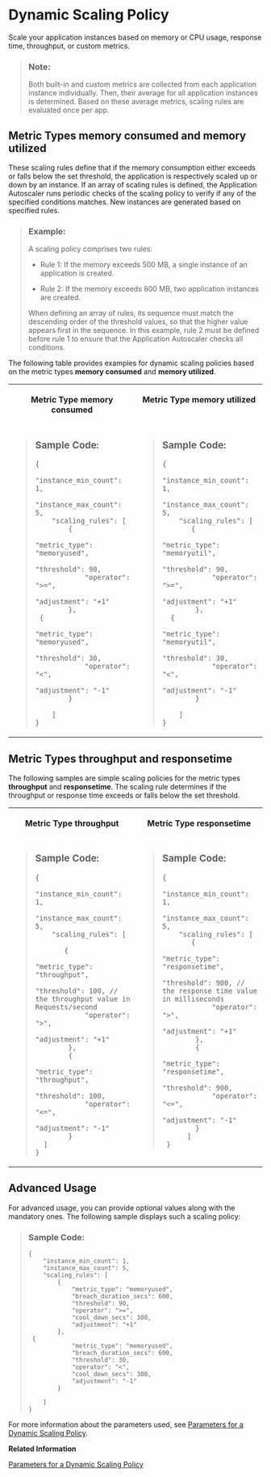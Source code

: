 <!-- loioe6927e5af85e45f4a8a056c8662fa784 -->

# Dynamic Scaling Policy

Scale your application instances based on memory or CPU usage, response time, throughput, or custom metrics.

> ### Note:  
> Both built-in and custom metrics are collected from each application instance individually. Then, their average for all application instances is determined. Based on these average metrics, scaling rules are evaluated once per app.



<a name="loioe6927e5af85e45f4a8a056c8662fa784__section_dtl_yfb_n4b"/>

## Metric Types **memory consumed** and **memory utilized**

These scaling rules define that if the memory consumption either exceeds or falls below the set threshold, the application is respectively scaled up or down by an instance. If an array of scaling rules is defined, the Application Autoscaler runs periodic checks of the scaling policy to verify if any of the specified conditions matches. New instances are generated based on specified rules.

> ### Example:  
> A scaling policy comprises two rules:
> 
> -   Rule 1: If the memory exceeds 500 MB, a single instance of an application is created.
> 
> -   Rule 2: If the memory exceeds 800 MB, two application instances are created.
> 
> 
> When defining an array of rules, its sequence must match the descending order of the threshold values, so that the higher value appears first in the sequence. In this example, rule 2 must be defined before rule 1 to ensure that the Application Autoscaler checks all conditions.



The following table provides examples for dynamic scaling policies based on the metric types **memory consumed** and **memory utilized**.


<table>
<tr>
<th valign="top">

Metric Type **memory consumed** 

</th>
<th valign="top">

Metric Type **memory utilized** 

</th>
</tr>
<tr>
<td valign="top">

> ### Sample Code:  
> ```
> {
>     "instance_min_count": 1, 
>     "instance_max_count": 5, 
>     "scaling_rules": [ 
>         {
>             "metric_type": "memoryused",
>             "threshold": 90,
>             "operator": ">=",
>             "adjustment": "+1"
>         },
>  {
>             "metric_type": "memoryused", 
>             "threshold": 30, 
>             "operator": "<", 
>             "adjustment": "-1" 
>         }
>       
>     ]
> }
> ```



</td>
<td valign="top">

> ### Sample Code:  
> ```
> {
>     "instance_min_count": 1, 
>     "instance_max_count": 5, 
>     "scaling_rules": [ 
>        {
>             "metric_type": "memoryutil",
>             "threshold": 90,
>             "operator": ">=",
>             "adjustment": "+1"
>         },
>   {
>             "metric_type": "memoryutil", 
>             "threshold": 30, 
>             "operator": "<", 
>             "adjustment": "-1" 
>         }
>        
>     ]
> }
> ```



</td>
</tr>
</table>



## Metric Types **throughput** and **responsetime**

The following samples are simple scaling policies for the metric types **throughput** and **responsetime**. The scaling rule determines if the throughput or response time exceeds or falls below the set threshold.


<table>
<tr>
<th valign="top">

Metric Type **throughput** 

</th>
<th valign="top">

Metric Type **responsetime** 

</th>
</tr>
<tr>
<td valign="top">

> ### Sample Code:  
> ```
> {
>     "instance_min_count": 1, 
>     "instance_max_count": 5, 
>     "scaling_rules": [ 
>   
>        {
>             "metric_type": "throughput",
>             "threshold": 100, // the throughput value in Requests/second
>             "operator": ">",
>             "adjustment": "+1"
>         },
>         {
>             "metric_type": "throughput",
>             "threshold": 100,
>             "operator": "<=",
>             "adjustment": "-1"
>         }
> 	]
> }
> ```



</td>
<td valign="top">

> ### Sample Code:  
> ```
> {
>     "instance_min_count": 1, 
>     "instance_max_count": 5, 
>     "scaling_rules": [ 
>        {
>             "metric_type": "responsetime",
>             "threshold": 900, // the response time value in milliseconds
>             "operator": ">",
>             "adjustment": "+1"
>         },
>         {
>             "metric_type": "responsetime",
>             "threshold": 900,
>             "operator": "<=",
>             "adjustment": "-1"
>         }
>       ]
>  }
> ```



</td>
</tr>
</table>



<a name="loioe6927e5af85e45f4a8a056c8662fa784__section_svm_3mb_n4b"/>

## Advanced Usage

For advanced usage, you can provide optional values along with the mandatory ones. The following sample displays such a scaling policy:

> ### Sample Code:  
> ```
> {
>     "instance_min_count": 1, 
>     "instance_max_count": 5, 
>     "scaling_rules": [ 
>         {
>             "metric_type": "memoryused",
>             "breach_duration_secs": 600,
>             "threshold": 90,
>             "operator": ">=",
>             "cool_down_secs": 300,
>             "adjustment": "+1"
>         },
>  {
>             "metric_type": "memoryused", 
>             "breach_duration_secs": 600, 
>             "threshold": 30, 
>             "operator": "<", 
>             "cool_down_secs": 300, 
>             "adjustment": "-1" 
>         }
>        
>     ]
> }
> 
> ```

For more information about the parameters used, see [Parameters for a Dynamic Scaling Policy](parameters-for-a-dynamic-scaling-policy-c966417.md).

**Related Information**  


[Parameters for a Dynamic Scaling Policy](parameters-for-a-dynamic-scaling-policy-c966417.md "Get to know the parameters used for dynamic scaling.")

